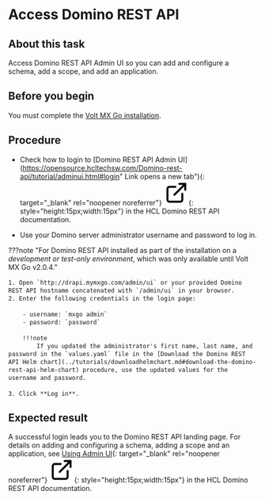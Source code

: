# Access Domino REST API

## About this task

Access Domino REST API Admin UI so you can add and configure a schema, add a scope, and add an application.

## Before you begin

You must complete the [Volt MX Go installation](../tutorials/installation.md).

## Procedure

<!--### For Domino REST API installed via an installer-->

- Check how to login to [Domino REST API Admin UI](https://opensource.hcltechsw.com/Domino-rest-api/tutorial/adminui.html#login" Link opens a new tab"){: target="_blank" rel="noopener noreferrer"}&nbsp;![link image](../assets/images/external-link.svg){: style="height:15px;width:15px"} in the HCL Domino REST API documentation.

- Use your Domino server administrator username and password to log in.

???note "For Domino REST API installed as part of the installation on a *development or test-only environment*, which was only available until Volt MX Go v2.0.4."

    1. Open `http://drapi.mymxgo.com/admin/ui` or your provided Domino REST API hostname concatenated with `/admin/ui` in your browser. 
    2. Enter the following credentials in the login page: 

        - username: `mxgo admin`
        - password: `password` 

        !!!note
            If you updated the administrator's first name, last name, and password in the `values.yaml` file in the [Download the Domino REST API Helm chart](../tutorials/downloadhelmchart.md#download-the-domino-rest-api-helm-chart) procedure, use the updated values for the username and password.

    3. Click **Log in**.

## Expected result

A successful login leads you to the Domino REST API landing page. For details on adding and configuring a schema, adding a scope and an application, see [Using Admin UI](https://opensource.hcltechsw.com/Domino-rest-api/references/usingwebui/index.html "Link opens a new tab"){: target="_blank" rel="noopener noreferrer"}&nbsp;![link image](../assets/images/external-link.svg){: style="height:15px;width:15px"} in the HCL Domino REST API documentation. 
